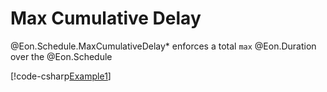 ﻿# Max Cumulative Delay

@Eon.Schedule.MaxCumulativeDelay* enforces a total `max` @Eon.Duration over the
@Eon.Schedule

[!code-csharp[Example1](../../../Eon.Tests/Examples/MaxCumulativeDelayTests.cs#Example1)]
